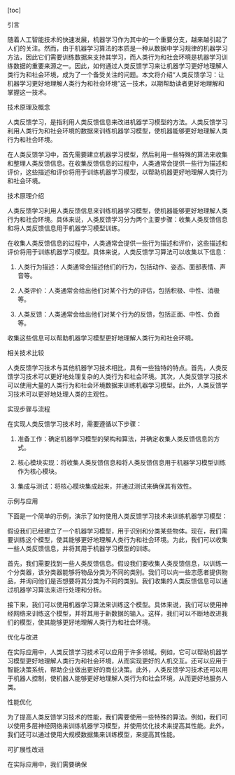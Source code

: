 
[toc]                    
                
                
引言

随着人工智能技术的快速发展，机器学习作为其中的一个重要分支，越来越引起了人们的关注。然而，由于机器学习算法的本质是一种从数据中学习规律的机器学习方法，因此它们需要训练数据来支持其学习，而人类行为和社会环境是机器学习训练数据的重要来源之一。因此，如何通过人类反馈学习来让机器学习更好地理解人类行为和社会环境，成为了一个备受关注的问题。本文将介绍“人类反馈学习：让机器学习更好地理解人类行为和社会环境”这一技术，以期帮助读者更好地理解和掌握这一技术。

技术原理及概念

人类反馈学习，是指利用人类反馈信息来改进机器学习模型的方法。人类反馈学习利用人类行为和社会环境的数据来训练机器学习模型，使机器能够更好地理解人类行为和社会环境。

在人类反馈学习中，首先需要建立机器学习模型，然后利用一些特殊的算法来收集和整理人类反馈信息。在收集反馈信息的过程中，人类通常会提供一些行为描述和评价，这些描述和评价将用于训练机器学习模型，以帮助机器更好地理解人类行为和社会环境。

技术原理介绍

人类反馈学习利用人类反馈信息来训练机器学习模型，使机器能够更好地理解人类行为和社会环境。具体来说，人类反馈学习分为两个主要步骤：收集人类反馈信息和将人类反馈信息用于机器学习模型训练。

在收集人类反馈信息的过程中，人类通常会提供一些行为描述和评价，这些描述和评价将用于训练机器学习模型。具体来说，人类反馈学习算法可以收集以下信息：

1. 人类行为描述：人类通常会描述他们的行为，包括动作、姿态、面部表情、声音等。

2. 人类评价：人类通常会给出他们对某个行为的评估，包括积极、中性、消极等。

3. 人类反馈：人类通常会给出他们对某个行为的反馈，包括正面、中性、负面等。

收集这些信息可以帮助机器学习模型更好地理解人类行为和社会环境。

相关技术比较

人类反馈学习技术与其他机器学习技术相比，具有一些独特的特点。首先，人类反馈学习技术可以更好地处理复杂的人类行为和社会环境。其次，人类反馈学习技术可以使用大量的人类行为和社会环境数据来训练机器学习模型。此外，人类反馈学习技术可以更好地处理人类的主观性。

实现步骤与流程

在实现人类反馈学习技术时，需要遵循以下步骤：

1. 准备工作：确定机器学习模型的架构和算法，并确定收集人类反馈信息的方式。

2. 核心模块实现：将收集人类反馈信息和将人类反馈信息用于机器学习模型训练作为核心模块。

3. 集成与测试：将核心模块集成起来，并通过测试来确保其有效性。

示例与应用

下面是一个简单的示例，演示了如何使用人类反馈学习技术来训练机器学习模型：

假设我们已经建立了一个机器学习模型，用于识别和分类某些物体。现在，我们需要训练这个模型，使其能够更好地理解人类行为和社会环境。为此，我们可以收集一些人类反馈信息，并将其用于机器学习模型的训练。

首先，我们需要找到一些人类反馈信息。假设我们要收集人类反馈信息，以训练一个分类器，该分类器能够将物品分类为不同的类别。我们可以向一些志愿者提供物品，并询问他们是否想要将其分类为不同的类别。我们收集的人类反馈信息可以通过机器学习算法来进行处理和分析。

接下来，我们可以使用机器学习算法来训练这个模型。具体来说，我们可以使用神经网络来训练这个模型，并将其用于新数据的输入。这样，我们可以不断地改进我们的模型，使其能够更好地理解人类行为和社会环境。

优化与改进

在实际应用中，人类反馈学习技术可以应用于许多领域。例如，它可以帮助机器学习模型更好地理解人类行为和社会环境，从而实现更好的人机交互。还可以应用于智能决策系统，帮助企业做出更好的商业决策。此外，人类反馈学习技术还可以用于机器人控制，使机器人能够更好地理解人类行为和社会环境，从而更好地服务人类。

性能优化

为了提高人类反馈学习技术的性能，我们需要使用一些特殊的算法。例如，我们可以使用多层神经网络来训练机器学习模型，并使用优化技术来提高其性能。此外，我们还可以通过使用大规模数据集来训练模型，来提高其性能。

可扩展性改进

在实际应用中，我们需要确保

